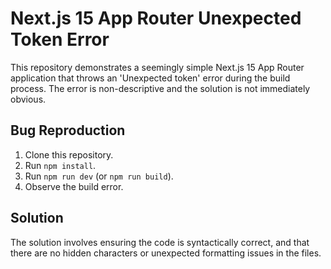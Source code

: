 # Next.js 15 App Router Unexpected Token Error

This repository demonstrates a seemingly simple Next.js 15 App Router application that throws an 'Unexpected token' error during the build process.  The error is non-descriptive and the solution is not immediately obvious.

## Bug Reproduction

1. Clone this repository.
2. Run `npm install`.
3. Run `npm run dev` (or `npm run build`).
4. Observe the build error.

## Solution

The solution involves ensuring the code is syntactically correct, and that there are no hidden characters or unexpected formatting issues in the files.